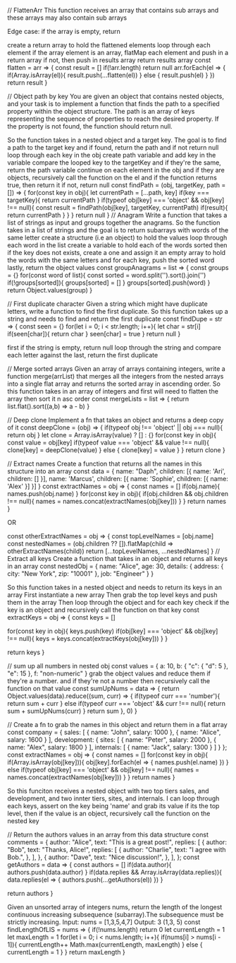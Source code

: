 // FlattenArr
This function receives an array that contains sub arrays and these arrays may also contain sub arrays

Edge case:
if the array is empty, return

create a return array to hold the flattened elements
loop through each element
if the array element is an array, flatMap each element and push in a return array
if not, then push in results array
return results array
const flatten = arr => {
  const result = []
  if(!arr.length) return null
  arr.forEach(el => {
    if(Array.isArray(el)){
      result.push(...flatten(el))
    } else {
      result.push(el)
    }
  })
  return result
}

// Object path by key
You are given an object that contains nested objects, and your task is to implement a function that finds the path to a specified property within the object structure. The path is an array of keys representing the sequence of properties to reach the desired property. If the property is not found, the function should return null.

So the function takes in a nested object and a target key. The goal is to find a path to the target key and if found, return the path and if not return null
loop through each key in the obj
create path variable and add key in the variable
compare the looped key to the targetKey and if they're the same, return the path variable
continue on each element in the obj and if they are objects,
recursively call the function on the el and if the function returns true, then return it
if not, return null
const findPath = (obj, targetKey, path = []) => {
  for(const key in obj){
    let currentPath = [...path, key]
    if(key === targetKey){
      return currentPath
    } 
    if(typeof obj[key] === 'object' && obj[key] !== null){
      const result = findPath(obj[key], targetKey, currentPath)
      if(result){
        return currentPath
      }
    }
  }
  return null
}
// Anagram
Write a function that takes a list of strings as input and groups together the anagrams.
So the function takes in a list of strings and the goal is to return subarrays with words of the same letter
create a structure (i.e an object) to hold the values
loop through each word in the list 
create a variable to hold each of the words sorted
then if the key does not exists, create a one and assign it an empty array to hold the words with the same letters
and for each key, push the sorted word
lastly, return the object values
const groupAnagrams = list => {
  const groups = {}
  for(const word of list){
    const sorted = word.split('').sort().join('')
    if(!groups[sorted]){
      groups[sorted] = []
    }
    groups[sorted].push(word)
  }
  return Object.values(group)
}

// First duplicate character
Given a string which might have duplicate letters, write a function to find the first duplicate.
So this function takes up a string and needs to find and return the first duplicate
const findDupe = str => {
  const seen = {}
  for(let i = 0; i < str.length; i++){
    let char = str[i]
    if(seen[char]){
      return char
    }
    seen[char] = true
  }
  return null
}

first if the string is empty, return null
loop through the string and compare each letter against the last,
return the first duplicate

// Merge sorted arrays
Given an array of arrays containing integers, write a function merge(arrList) that merges all the integers from the nested arrays into a single flat array and returns the sorted array in ascending order.
So this function takes in an array of integers and first will need to flatten the array then sort it n asc order
const mergeLists = list => {
  return list.flat().sort((a,b) => a - b)
}

// Deep clone
Implement a fn that takes an object and returns a deep copy of it
const deepClone = (obj) => {
  if(typeof obj !== 'object' || obj === null){
    return obj
  }
  let clone = Array.isArray(value) ? [] : {}
  for(const key in obj){
    const value = obj[key]
    if(typeof value === 'object' && value !== null){
      clone[key] = deepClone(value)
    } else {
      clone[key] = value
    }
  }
  return clone
}

// Extract names
Create a function that returns all the names in this structure into an array
const data = {
  name: "Daph",
  children: [{
    name: 'Ari',
    children: []
  }],
  name: 'Marcus',
  children: [{
    name: 'Sophie',
  children: [{
    name: 'Alex'
  }]
  }]
}
const extractNames = obj => {
  const names = []
  if(obj.name){
    names.push(obj.name)
  }
  for(const key in obj){
    if(obj.children && obj.children !== null){
      names = names.concat(extractNames(obj[key]))
    }
  }
  return names
}

OR

const otherExtractNames = obj => {
  const topLevelNames = [obj.name]
  const nestedNames = (obj.children ?? []).flatMap(child => otherExtractNames(child))
  return [...topLevelNames, ...nestedNames]
}
// Extract all keys
Create a function that takes in an object and returns all keys in an array
const nestedObj = {
  name: "Alice",
  age: 30,
  details: {
    address: {
    city: "New York",
    zip: "10001"
  },
    job: "Engineer"
  }
}

So this function takes in a nested object and needs to return its keys in an array
First instantiate a new array
Then grab the top level keys and push them in the array
Then loop through the object and for each key
check if the key is an object and recursively call the function on that key
const extractKeys = obj => {
  const keys = []
  
  for(const key in obj){
    keys.push(key)
    if(obj[key] === 'object' && obj[key] !== null){
      keys = keys.concat(extractKeys(obj[key]))
    }
  }
  
  return keys
}

// sum up all numbers in nested obj
const values = {
a: 10,
b: { "c": { "d": 5 }, "e": 15 },
f: "non-numeric"
}
grab the object values and reduce them if they're a number.
and if they're not a number then recursively call the function on that value
const sumUpNums = data => {
  return Object.values(data).reduce((sum, curr) => {
    if(typeof curr === 'number'){
      return sum + curr
    } else if(typeof curr === 'object' && curr !== null){
      return sum + sumUpNums(curr)
    }
    return sum
  }, 0)
}

// Create a fn to grab the names in this object and return them in a flat array
const company = {
  sales: [
    { name: "John", salary: 1000 },
    { name: "Alice", salary: 1600 }
  ],
  development: {
    sites: [
      { name: "Peter", salary: 2000 },
      { name: "Alex", salary: 1800 }
    ],
    internals: [
      { name: "Jack", salary: 1300 }
    ]
  }
};
const extractNames = obj => {
  const names = []
  for(const key in obj){
    if(Array.isArray(obj[key])){
      obj[key].forEach(el => {
      names.push(el.name)
    })
    } else if(typeof obj[key] === 'object' && obj[key] !== null){
      names = names.concat(extractNames(obj[key]))
    }
  }
  return names
}

So this funciton receives a nested object with two top tiers sales, and development, and two innter tiers, sites, and internals. I can loop through each keys, assert on the key being 'name' and grab its value if its the top level, then if the value is an object, recursively call the function on the nested key

// Return the authors values in an array from this data structure
const comments = {
  author: "Alice",
  text: "This is a great post!",
  replies: [
    {
    author: "Bob",
    text: "Thanks, Alice!",
    replies: [
    {
    author: "Charlie",
    text: "I agree with Bob.",
    },
    ],
    },
    {
    author: "Dave",
    text: "Nice discussion!",
    },
  ],
};
const getAuthors = data => {
  const authors = []
  if(data.author){
    authors.push(data.author)
  }
  if(data.replies && Array.isArray(data.replies)){
    data.replies(el => {
      authors.push(...getAuthors(el))
    })
  }

  return authors
}

Given an unsorted array of integers nums, return the length of the longest continuous increasing subsequence (subarray).The subsequence must be strictly increasing.
Input: nums = [1,3,5,4,7]
Output: 3 (1,3, 5)
const findLengthOfLIS = nums => {
  if(!nums.length) return 0
  let currentLength = 1
  let maxLength = 1
  for(let i = 0; i < nums.length; i++){
    if(nums[i] > nums[i - 1]){
      currentLength++
      Math.max(currentLength, maxLength)
    } else {
      currentLength = 1
    }
  }
  return maxLength
}
